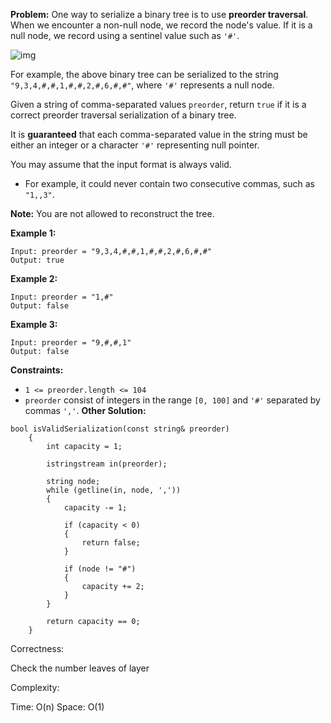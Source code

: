 **Problem:**
One way to serialize a binary tree is to use **preorder traversal**. When we encounter a non-null node, we record the node's value. If it is a null node, we record using a sentinel value such as `'#'`.

![img](https://assets.leetcode.com/uploads/2021/03/12/pre-tree.jpg)

For example, the above binary tree can be serialized to the string `"9,3,4,#,#,1,#,#,2,#,6,#,#"`, where `'#'` represents a null node.

Given a string of comma-separated values `preorder`, return `true` if it is a correct preorder traversal serialization of a binary tree.

It is **guaranteed** that each comma-separated value in the string must be either an integer or a character `'#'` representing null pointer.

You may assume that the input format is always valid.

- For example, it could never contain two consecutive commas, such as `"1,,3"`.

**Note:** You are not allowed to reconstruct the tree.

 

**Example 1:**

```
Input: preorder = "9,3,4,#,#,1,#,#,2,#,6,#,#"
Output: true
```

**Example 2:**

```
Input: preorder = "1,#"
Output: false
```

**Example 3:**

```
Input: preorder = "9,#,#,1"
Output: false
```

 

**Constraints:**

- `1 <= preorder.length <= 104`
- `preorder` consist of integers in the range `[0, 100]` and `'#'` separated by commas `','`.
**Other Solution:**
```
bool isValidSerialization(const string& preorder)
    {   
        int capacity = 1; 

        istringstream in(preorder); 

        string node; 
        while (getline(in, node, ','))
        {
            capacity -= 1;

            if (capacity < 0)
            {
                return false; 
            }

            if (node != "#")
            {   
                capacity += 2;
            }
        }

        return capacity == 0; 
    }  
```
Correctness:

Check the number leaves of layer 

Complexity:

Time: O(n)
Space: O(1)